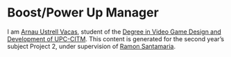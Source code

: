 # Boost/Power Up Manager


I am [Arnau Ustrell Vacas](https://www.linkedin.com/in/arnauustrellvacas/), student of the
[Degree in Video Game Design and Development of UPC-CITM](https://www.citm.upc.edu/ing/estudis/graus-videojocs/). 
This content is generated for the second year’s subject Project 2, under supervision of
[Ramon Santamaria](https://www.linkedin.com/in/raysan/).

